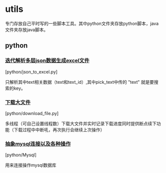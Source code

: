 # utils

专门存放自己平时写的一些脚本工具。其中python文件夹存放python脚本，java文件夹存放java脚本。

## python

### [迭代解析多层json数据生成excel文件](https://github.com/Swenchao/utils/blob/master/python/json_to_excel.py)

[python/json_to_excel.py]

只解析其中text相关数据（text和text_id）,其中pick_text中传的 "text" 就是要搜索的key。

### [下载大文件](https://github.com/Swenchao/utils/blob/master/python/download_file.py)

[python/download_file.py]

多线程（可自己设置线程数）下载大文件并实时记录下载进度同时提供断点续下功能（下载过程中中断吼，再次执行会继续上次操作）

### [抽象mysql连接以及各种操作](https://github.com/Swenchao/utils/blob/master/python/mysql.py)

[python/Mysql]

用来连接操作mysql数据库

